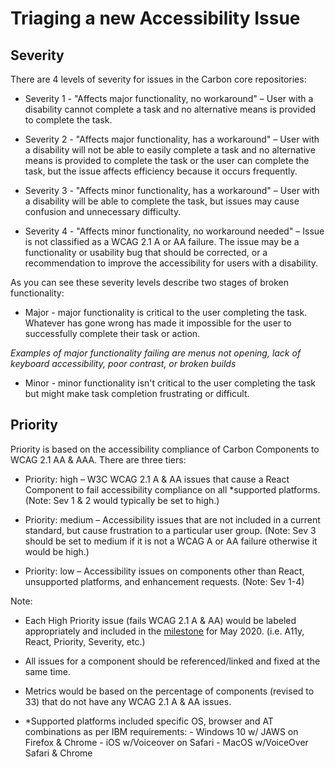 <!-- alex disable failure -->

# Triaging a new Accessibility Issue

## Severity

There are 4 levels of severity for issues in the Carbon core repositories:

- Severity 1 - "Affects major functionality, no workaround" – User with a
  disability cannot complete a task and no alternative means is provided to
  complete the task.

- Severity 2 - "Affects major functionality, has a workaround" – User with a
  disability will not be able to easily complete a task and no alternative means
  is provided to complete the task or the user can complete the task, but the
  issue affects efficiency because it occurs frequently.

- Severity 3 - "Affects minor functionality, has a workaround" – User with a
  disability will be able to complete the task, but issues may cause confusion
  and unnecessary difficulty.

- Severity 4 - "Affects minor functionality, no workaround needed" – Issue is
  not classified as a WCAG 2.1 A or AA failure. The issue may be a functionality
  or usability bug that should be corrected, or a recommendation to improve the
  accessibility for users with a disability.

As you can see these severity levels describe two stages of broken
functionality:

- Major - major functionality is critical to the user completing the task.
  Whatever has gone wrong has made it impossible for the user to successfully
  complete their task or action.

_Examples of major functionality failing are menus not opening, lack of keyboard
accessibility, poor contrast, or broken builds_

- Minor - minor functionality isn't critical to the user completing the task but
  might make task completion frustrating or difficult.

## Priority

Priority is based on the accessibility compliance of Carbon Components to WCAG
2.1 AA & AAA. There are three tiers:

- Priority: high – W3C WCAG 2.1 A & AA issues that cause a React Component to
  fail accessibility compliance on all \*supported platforms. (Note: Sev 1 & 2
  would typically be set to high.)

- Priority: medium – Accessibility issues that are not included in a current
  standard, but cause frustration to a particular user group. (Note: Sev 3
  should be set to medium if it is not a WCAG A or AA failure otherwise it would
  be high.)

- Priority: low – Accessibility issues on components other than React,
  unsupported platforms, and enhancement requests. (Note: Sev 1-4)

Note:

- Each High Priority issue (fails WCAG 2.1 A & AA) would be labeled
  appropriately and included in the
  [milestone](https://github.com/carbon-design-system/carbon/milestones) for
  May 2020. (i.e. A11y, React, Priority, Severity, etc.)

- All issues for a component should be referenced/linked and fixed at the same
  time.

- Metrics would be based on the percentage of components (revised to 33) that do
  not have any WCAG 2.1 A & AA issues.

- \*Supported platforms included specific OS, browser and AT combinations as per
  IBM requirements: - Windows 10 w/ JAWS on Firefox & Chrome - iOS w/Voiceover
  on Safari - MacOS w/VoiceOver Safari & Chrome
